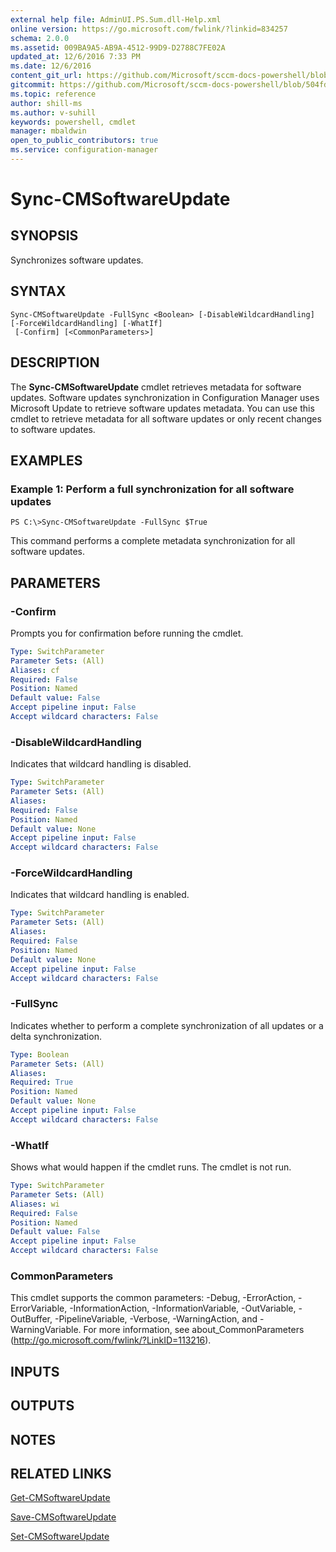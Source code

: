 ```yaml
---
external help file: AdminUI.PS.Sum.dll-Help.xml
online version: https://go.microsoft.com/fwlink/?linkid=834257
schema: 2.0.0
ms.assetid: 009BA9A5-AB9A-4512-99D9-D2788C7FE02A
updated_at: 12/6/2016 7:33 PM
ms.date: 12/6/2016
content_git_url: https://github.com/Microsoft/sccm-docs-powershell/blob/live/sccm-cmdlets/ConfigurationManager/vlatest/Sync-CMSoftwareUpdate.md
gitcommit: https://github.com/Microsoft/sccm-docs-powershell/blob/504fd5ae0c4dcc14877d18b3f201f0c5172688ce/sccm-cmdlets/ConfigurationManager/vlatest/Sync-CMSoftwareUpdate.md
ms.topic: reference
author: shill-ms
ms.author: v-suhill
keywords: powershell, cmdlet
manager: mbaldwin
open_to_public_contributors: true
ms.service: configuration-manager
---
```


# Sync-CMSoftwareUpdate

## SYNOPSIS
Synchronizes software updates.

## SYNTAX

```
Sync-CMSoftwareUpdate -FullSync <Boolean> [-DisableWildcardHandling] [-ForceWildcardHandling] [-WhatIf]
 [-Confirm] [<CommonParameters>]
```

## DESCRIPTION
The **Sync-CMSoftwareUpdate** cmdlet retrieves metadata for software updates.
Software updates synchronization in Configuration Manager uses Microsoft Update to retrieve software updates metadata.
You can use this cmdlet to retrieve metadata for all software updates or only recent changes to software updates.

## EXAMPLES

### Example 1: Perform a full synchronization for all software updates
```
PS C:\>Sync-CMSoftwareUpdate -FullSync $True
```

This command performs a complete metadata synchronization for all software updates.

## PARAMETERS

### -Confirm
Prompts you for confirmation before running the cmdlet.

```yaml
Type: SwitchParameter
Parameter Sets: (All)
Aliases: cf
Required: False
Position: Named
Default value: False
Accept pipeline input: False
Accept wildcard characters: False
```

### -DisableWildcardHandling
Indicates that wildcard handling is disabled.

```yaml
Type: SwitchParameter
Parameter Sets: (All)
Aliases: 
Required: False
Position: Named
Default value: None
Accept pipeline input: False
Accept wildcard characters: False
```

### -ForceWildcardHandling
Indicates that wildcard handling is enabled.

```yaml
Type: SwitchParameter
Parameter Sets: (All)
Aliases: 
Required: False
Position: Named
Default value: None
Accept pipeline input: False
Accept wildcard characters: False
```

### -FullSync
Indicates whether to perform a complete synchronization of all updates or a delta synchronization.

```yaml
Type: Boolean
Parameter Sets: (All)
Aliases: 
Required: True
Position: Named
Default value: None
Accept pipeline input: False
Accept wildcard characters: False
```

### -WhatIf
Shows what would happen if the cmdlet runs.
The cmdlet is not run.

```yaml
Type: SwitchParameter
Parameter Sets: (All)
Aliases: wi
Required: False
Position: Named
Default value: False
Accept pipeline input: False
Accept wildcard characters: False
```

### CommonParameters
This cmdlet supports the common parameters: -Debug, -ErrorAction, -ErrorVariable, -InformationAction, -InformationVariable, -OutVariable, -OutBuffer, -PipelineVariable, -Verbose, -WarningAction, and -WarningVariable. For more information, see about_CommonParameters (http://go.microsoft.com/fwlink/?LinkID=113216).

## INPUTS

## OUTPUTS

## NOTES

## RELATED LINKS

[Get-CMSoftwareUpdate](xref:ConfigurationManager/vlatest/Get-CMSoftwareUpdate.md)

[Save-CMSoftwareUpdate](xref:ConfigurationManager/vlatest/Save-CMSoftwareUpdate.md)

[Set-CMSoftwareUpdate](xref:ConfigurationManager/vlatest/Set-CMSoftwareUpdate.md)


